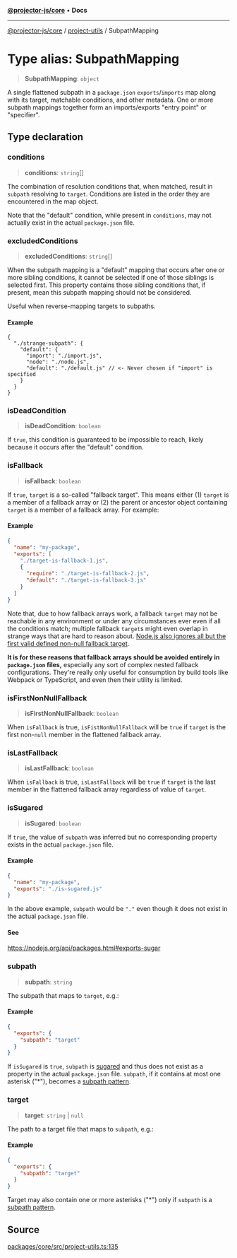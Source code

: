 [**@projector-js/core**](../../README.md) • **Docs**

***

[@projector-js/core](../../README.md) / [project-utils](../README.md) / SubpathMapping

# Type alias: SubpathMapping

> **SubpathMapping**: `object`

A single flattened subpath in a `package.json` `exports`/`imports` map along
with its target, matchable conditions, and other metadata. One or more
subpath mappings together form an imports/exports "entry point" or
"specifier".

## Type declaration

### conditions

> **conditions**: `string`[]

The combination of resolution conditions that, when matched, result in
`subpath` resolving to `target`. Conditions are listed in the order they
are encountered in the map object.

Note that the "default" condition, while present in `conditions`, may not
actually exist in the actual `package.json` file.

### excludedConditions

> **excludedConditions**: `string`[]

When the subpath mapping is a "default" mapping that occurs after one or
more sibling conditions, it cannot be selected if one of those siblings is
selected first. This property contains those sibling conditions that, if
present, mean this subpath mapping should not be considered.

Useful when reverse-mapping targets to subpaths.

#### Example

```jsonc
{
  "./strange-subpath": {
    "default": {
      "import": "./import.js",
      "node": "./node.js",
      "default": "./default.js" // <- Never chosen if "import" is specified
    }
  }
}
```

### isDeadCondition

> **isDeadCondition**: `boolean`

If `true`, this condition is guaranteed to be impossible to reach, likely
because it occurs after the "default" condition.

### isFallback

> **isFallback**: `boolean`

If `true`, `target` is a so-called "fallback target". This means either (1)
`target` is a member of a fallback array or (2) the parent or ancestor
object containing `target` is a member of a fallback array. For example:

#### Example

```json
{
  "name": "my-package",
  "exports": [
    "./target-is-fallback-1.js",
    {
      "require": "./target-is-fallback-2.js",
      "default": "./target-is-fallback-3.js"
    }
  ]
}
```

Note that, due to how fallback arrays work, a fallback `target` may not be
reachable in any environment or under any circumstances ever even if all
the conditions match; multiple fallback `target`s might even overlap in
strange ways that are hard to reason about. [Node.js also ignores all but
the first valid defined non-null fallback
target](https://github.com/nodejs/node/blob/a9cdeeda880a56de6dad10b24b3bfa45e2cccb5d/lib/internal/modules/esm/resolve.js#L417-L432).

**It is for these reasons that fallback arrays should be avoided entirely
in `package.json` files,** especially any sort of complex nested fallback
configurations. They're really only useful for consumption by build tools
like Webpack or TypeScript, and even then their utility is limited.

### isFirstNonNullFallback

> **isFirstNonNullFallback**: `boolean`

When `isFallback` is true, `isFistNonNullFallback` will be `true` if
`target` is the first non-`null` member in the flattened fallback array.

### isLastFallback

> **isLastFallback**: `boolean`

When `isFallback` is true, `isLastFallback` will be `true` if `target` is
the last member in the flattened fallback array regardless of value of
`target`.

### isSugared

> **isSugared**: `boolean`

If `true`, the value of `subpath` was inferred but no corresponding
property exists in the actual `package.json` file.

#### Example

```json
{
  "name": "my-package",
  "exports": "./is-sugared.js"
}
```

In the above example, `subpath` would be `"."` even though it does not
exist in the actual `package.json` file.

#### See

https://nodejs.org/api/packages.html#exports-sugar

### subpath

> **subpath**: `string`

The subpath that maps to `target`, e.g.:

#### Example

```json
{
  "exports": {
    "subpath": "target"
  }
}
```

If `isSugared` is `true`, `subpath` is
[sugared](https://nodejs.org/api/packages.html#exports-sugar) and thus does
not exist as a property in the actual `package.json` file. `subpath`, if it
contains at most one asterisk ("*"), becomes a [subpath
pattern](https://nodejs.org/docs/latest-v19.x/api/packages.html#subpath-patterns).

### target

> **target**: `string` \| `null`

The path to a target file that maps to `subpath`, e.g.:

#### Example

```json
{
  "exports": {
    "subpath": "target"
  }
}
```

Target may also contain one or more asterisks ("*") only if `subpath` is a
[subpath
pattern](https://nodejs.org/docs/latest-v19.x/api/packages.html#subpath-patterns).

## Source

[packages/core/src/project-utils.ts:135](https://github.com/Xunnamius/projector/blob/eaae74353ca5b35a9a0ca3db8a554376fec1dd9b/packages/core/src/project-utils.ts#L135)
